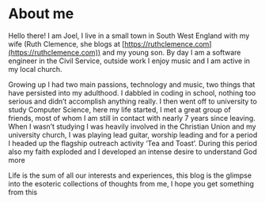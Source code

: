 # About me
Hello there! I am Joel, I live in a small town in South West England with my wife (Ruth Clemence,
she blogs at [https://ruthclemence.com](https://ruthclemence.com)) and my young son. By day I am a software engineer in the 
Civil Service, outside work I enjoy music and I am active in my local church.

Growing up I had two main passions, technology and music, two things that have persisted into my adulthood. I dabbled in
coding in school, nothing too serious and didn’t accomplish anything really. I then went off to university to study Computer
Science, here my life started, I met a great group of friends, most of whom I am still in contact with nearly 7 years since
leaving. When I wasn’t studying I was heavily involved in the Christian Union and my university church, I was playing lead
guitar, worship leading and for a period I headed up the flagship outreach activity ‘Tea and Toast’. During this period also
my faith exploded and I developed an intense desire to understand God more

Life is the sum of all our interests and experiences, this blog is the glimpse into the esoteric collections of thoughts from
me, I hope you get something from this
